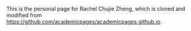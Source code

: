 This is the personal page for Rachel Chujie Zheng, which is cloned and modified from https://github.com/academicpages/academicpages.github.io.

